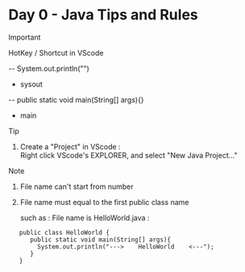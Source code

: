 # Day 0 - Java Tips and Rules

> [!IMPORTANT]  
> HotKey / Shortcut in VScode  
>  
> -- System.out.println("")  
>   - sysout  
>  
> -- public static void main(String[] args){}  
>   - main
>  
  
> [!TIP]  
>  
>  1. Create a "Project" in VScode :  
>     Right click VScode's EXPLORER, and select "New Java Project..."  
>  
  
  
> [!Note]
>  
> 1. File name can't start from number  
>  
> 2. File name must equal to the first public class name  
>  
>    such as : File name is HelloWorld.java :  
>```  
>    public class HelloWorld {  
>       public static void main(String[] args){  
>         System.out.println("--->    HelloWorld    <---");  
>       }  
>    }  
>```  
>  
  


